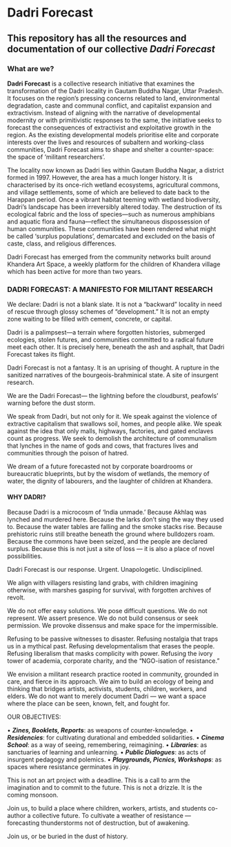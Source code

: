# Dadri Forecast
This repository has all the resources and documentation of our collective ***Dadri Forecast***
---

### What are we?

**Dadri Forecast** is a collective research initiative that examines the transformation of the Dadri locality in Gautam Buddha Nagar, Uttar Pradesh. It focuses on the region’s pressing concerns related to land, environmental degradation, caste and communal conflict, and capitalist expansion and extractivism. Instead of aligning with the narrative of developmental modernity or with primitivistic responses to the same, the initiative seeks to forecast the consequences of extractivist and exploitative growth in the region. As the existing developmental models prioritise elite and corporate interests over the lives and resources of subaltern and working-class communities, Dadri Forecast aims to shape and shelter a counter-space: the space of ‘militant researchers’.

The locality now known as Dadri lies within Gautam Buddha Nagar, a district formed in 1997. However, the area has a much longer history. It is characterised by its once-rich wetland ecosystems, agricultural commons, and village settlements, some of which are believed to date back to the Harappan period. Once a vibrant habitat teeming with wetland biodiversity, Dadri’s landscape has been irreversibly altered today. The destruction of its ecological fabric and the loss of species—such as numerous amphibians and aquatic flora and fauna—reflect the simultaneous dispossession of human communities. These communities have been rendered what might be called ‘surplus populations’, demarcated and excluded on the basis of caste, class, and religious differences.

Dadri Forecast has emerged from the community networks built around Khandera Art Space, a weekly platform for the children of Khandera village which has been active for more than two years.

### DADRI FORECAST: A MANIFESTO FOR MILITANT RESEARCH

We declare: Dadri is not a blank slate.
It is not a “backward” locality in need of rescue through glossy schemes of “development.”
It is not an empty zone waiting to be filled with cement, concrete, or capital.

Dadri is a palimpsest—a terrain where forgotten histories, submerged ecologies, stolen futures, and communities committed to a radical future meet each other.
It is precisely here, beneath the ash and asphalt, that Dadri Forecast takes its flight.

Dadri Forecast is not a fantasy.
It is an uprising of thought.
A rupture in the sanitized narratives of the bourgeois-brahminical state.
A site of insurgent research.

We are the Dadri Forecast—
the lightning before the cloudburst, 
peafowls’ warning before the dust storm.

We speak from Dadri, but not only for it.
We speak against the violence of extractive capitalism that swallows soil, homes, and people alike.
We speak against the idea that only malls, highways, factories, and gated enclaves count as progress.
We seek to demolish the architecture of communalism that lynches in the name of gods and cows, that fractures lives and communities through the poison of hatred.

We dream of a future forecasted not by corporate boardrooms or bureaucratic blueprints, but by the wisdom of wetlands, the memory of water, the dignity of labourers, and the laughter of children at Khandera.

#### WHY DADRI?

Because Dadri is a microcosm of ‘India unmade.’
Because Akhlaq was lynched and murdered here.
Because the larks don’t sing the way they used to.
Because the water tables are falling and the smoke stacks rise.
Because prehistoric ruins still breathe beneath the ground where bulldozers roam.
Because the commons have been seized, and the people are declared surplus.
Because this is not just a site of loss — it is also a place of novel possibilities.

Dadri Forecast is our response.
Urgent. Unapologetic. Undisciplined.

We align with villagers resisting land grabs, with children imagining otherwise,
with marshes gasping for survival, with forgotten archives of revolt.

We do not offer easy solutions. We pose difficult questions.
We do not represent. We assert presence.
We do not build consensus or seek permission.
We provoke dissensus and make space for the impermissible.

Refusing to be passive witnesses to disaster.
Refusing nostalgia that traps us in a mythical past.
Refusing developmentalism that erases the people.
Refusing liberalism that masks complicity with power.
Refusing the ivory tower of academia, corporate charity, and the “NGO-isation of resistance.”

We envision a militant research practice rooted in community, grounded in care, and fierce in its approach.
We aim to build an ecology of being and thinking that bridges artists, activists, students, children, workers, and elders.
We do not want to merely document Dadri — we want a space where the place can be seen, known, felt, and fought for.

OUR OBJECTIVES:

• ***Zines, Booklets, Reports***: as weapons of counter-knowledge.
• ***Residencies***: for cultivating durational and embedded solidarities.
• ***Cinema School***: as a way of seeing, remembering, reimagining.
• ***Libraries***: as sanctuaries of learning and unlearning.
• ***Public Dialogues***: as acts of insurgent pedagogy and polemics.
• ***Playgrounds, Picnics, Workshops***: as spaces where resistance germinates in joy.

This is not an art project with a deadline.
This is a call to arm the imagination and to commit to the future.
This is not a drizzle. It is the coming monsoon.

Join us, to build a place where children, workers, artists, and students co-author a collective future.
To cultivate a weather of resistance — forecasting thunderstorms not of destruction, but of awakening.

Join us, or be buried in the dust of history.

